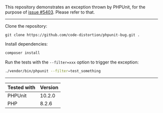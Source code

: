 This repository demonstrates an exception thrown by PHPUnit, for the purpose of [issue #5403](https://github.com/sebastianbergmann/phpunit/issues/5403). Please refer to that.

---

Clone the repository:

```
git clone https://github.com/code-distortion/phpunit-bug.git .
```

Install dependencies:

``` bash
composer install
```

Run the tests with the `--filter=xxx` option to trigger the exception:

``` bash
./vendor/bin/phpunit --filter=test_something
```

---

| Tested with        | Version |
|--------------------|---------|
| PHPUnit            | 10.2.0  |
| PHP                | 8.2.6   |
